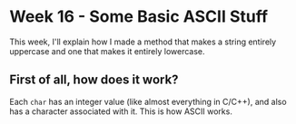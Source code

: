 # Week 16 - Some Basic ASCII Stuff

This week, I'll explain how I made a method that makes a string entirely uppercase and one that makes it entirely lowercase.

## First of all, how does it work?

Each `char` has an integer value (like almost everything in C/C++), and also has a character associated with it. This is how ASCII works.
